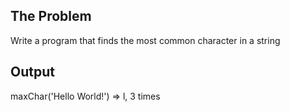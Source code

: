 ## The Problem
Write a program that finds the most common character in a string

## Output
maxChar('Hello World!') => l, 3 times 
